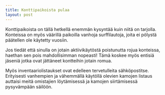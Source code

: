 ```yaml
---
title: Konttipaikoista pulaa
layout: post
---
```


Konttipaikoista on tällä hetkellä enemmän kysyntää kuin niitä on tarjolla. Konteissa on myös väärillä paikoilla vanhoja surffilautoja, joita ei pölystä päätellen ole käytetty vuosiin.

Jos tiedät että sinulla on jotain aktiivikäytöstä poistunutta rojua konteissa, haethan sen pois mahdollisimman nopeasti! Tämä koskee myös entisiä jäseniä jotka ovat jättäneet kontteihin jotain romua.

Myös inventaariolistaukset ovat edelleen tervetulleita sähköpostitse. Erityisesti vanhempien ja vähemmällä käytöllä olevien kamojen listaus auttaisi meitä omistajien löytämisessä ja kamojen siirtämisessä pysyvämpään säilöön.

